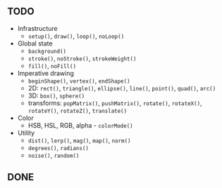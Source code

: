 ## TODO

* Infrastructure
    * `setup()`, `draw()`, `loop()`, `noLoop()`
* Global state
    * `background()`
    * `stroke()`, `noStroke()`, `strokeWeight()`
    * `fill()`, `noFill()`
* Imperative drawing
    * `beginShape()`, `vertex()`, `endShape()`
    * 2D: `rect()`, `triangle()`, `ellipse()`, `line()`, `point()`, `quad()`, `arc()`
    * 3D: `box()`, `sphere()`
    * transforms: `popMatrix()`, `pushMatrix()`, `rotate()`, `rotateX()`, `rotateY()`, `rotateZ()`, `translate()`
* Color
    * HSB, HSL, RGB, alpha - `colorMode()`
* Utility
    * `dist()`, `lerp()`, `mag()`, `map()`, `norm()`
    * `degrees()`, `radians()`
    * `noise()`, `random()`

## DONE